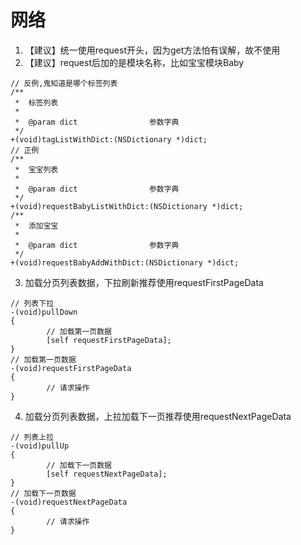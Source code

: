 # 网络

1. 【建议】统一使用request开头，因为get方法怕有误解，故不使用
2. 【建议】request后加的是模块名称，比如宝宝模块Baby
```objc
// 反例,鬼知道是哪个标签列表
/**
 *  标签列表
 *
 *  @param dict                参数字典
 */
+(void)tagListWithDict:(NSDictionary *)dict;
// 正例
/**
 *  宝宝列表
 *
 *  @param dict                参数字典
 */
+(void)requestBabyListWithDict:(NSDictionary *)dict;
/**
 *  添加宝宝
 *
 *  @param dict                参数字典
 */
+(void)requestBabyAddWithDict:(NSDictionary *)dict;
```
3. 加载分页列表数据，下拉刷新推荐使用requestFirstPageData
```objc
// 列表下拉
-(void)pullDown
{
        // 加载第一页数据
        [self requestFirstPageData];
}
// 加载第一页数据
-(void)requestFirstPageData
{
        // 请求操作
}
```
4. 加载分页列表数据，上拉加载下一页推荐使用requestNextPageData
```objc
// 列表上拉
-(void)pullUp
{
        // 加载下一页数据
        [self requestNextPageData];
}
// 加载下一页数据
-(void)requestNextPageData
{
        // 请求操作
}
```
